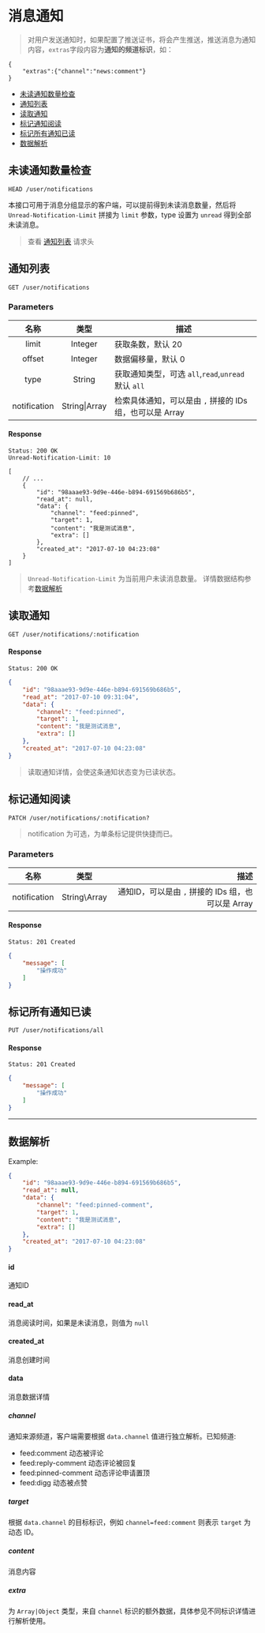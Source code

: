 # 消息通知

> 对用户发送通知时，如果配置了推送证书，将会产生推送，推送消息为通知内容，`extras`字段内容为**通知的频道标识**，如：

```
{
    "extras":{"channel":"news:comment"}
}
```

- [未读通知数量检查](#未读通知数据检查)
- [通知列表](#通知列表)
- [读取通知](#读取通知)
- [标记通知阅读](#标记通知阅读)
- [标记所有通知已读](#标记所有通知已读)
- [数据解析](#数据解析)

## 未读通知数量检查

```
HEAD /user/notifications
```

本接口可用于消息分组显示的客户端，可以提前得到未读消息数量，然后将 `Unread-Notification-Limit` 拼接为 `limit` 参数，type 设置为 `unread` 得到全部未读消息。

> 查看 [通知列表](#通知列表) 请求头


## 通知列表

```
GET /user/notifications
```

### Parameters

| 名称 | 类型 | 描述 |
|:----:|:----:|----|
| limit | Integer | 获取条数，默认 20 |
| offset | Integer | 数据偏移量，默认 0 |
| type | String | 获取通知类型，可选 `all`,`read`,`unread` 默认 `all` |
| notification | String\|Array | 检索具体通知，可以是由 `,` 拼接的 IDs 组，也可以是 Array |

#### Response

```
Status: 200 OK
Unread-Notification-Limit: 10
```
```json5
[
    // ...
    {
        "id": "98aaae93-9d9e-446e-b894-691569b686b5",
        "read_at": null,
        "data": {
            "channel": "feed:pinned",
            "target": 1,
            "content": "我是测试消息",
            "extra": []
        },
        "created_at": "2017-07-10 04:23:08"
    }
]
```

> `Unread-Notification-Limit` 为当前用户未读消息数量。
> 详情数据结构参考[数据解析](#数据解析)

## 读取通知

```
GET /user/notifications/:notification
```

#### Response

```
Status: 200 OK
```
```json
{
    "id": "98aaae93-9d9e-446e-b894-691569b686b5",
    "read_at": "2017-07-10 09:31:04",
    "data": {
        "channel": "feed:pinned",
        "target": 1,
        "content": "我是测试消息",
        "extra": []
    },
    "created_at": "2017-07-10 04:23:08"
}
```

> 读取通知详情，会使这条通知状态变为已读状态。

## 标记通知阅读

```
PATCH /user/notifications/:notification?
```

> notification 为可选，为单条标记提供快捷而已。

### Parameters

| 名称 | 类型 | 描述 |
|:----:|:----:|----:
| notification | String\Array | 通知ID，可以是由 `,` 拼接的 IDs 组，也可以是 Array |

#### Response

```
Status: 201 Created
```
```json
{
    "message": [
        "操作成功"
    ]
}
```

## 标记所有通知已读

```
PUT /user/notifications/all
```

#### Response

```
Status: 201 Created
```
```json
{
    "message": [
        "操作成功"
    ]
}
```

---------------

## 数据解析

Example:

```json
{
    "id": "98aaae93-9d9e-446e-b894-691569b686b5",
    "read_at": null,
    "data": {
        "channel": "feed:pinned-comment",
        "target": 1,
        "content": "我是测试消息",
        "extra": []
    },
    "created_at": "2017-07-10 04:23:08"
}
```

#### id

通知ID

#### read_at

消息阅读时间，如果是未读消息，则值为 `null`

#### created_at

消息创建时间

#### data

消息数据详情

##### channel

通知来源频道，客户端需要根据 `data.channel` 值进行独立解析。已知频道:

- feed:comment 动态被评论
- feed:reply-comment 动态评论被回复
- feed:pinned-comment 动态评论申请置顶
- feed:digg 动态被点赞

##### target

根据 `data.channel` 的目标标识，例如 `channel=feed:comment` 则表示 `target` 为 动态 ID。

##### content

消息内容

##### extra

为 `Array|Object` 类型，来自 `channel` 标识的额外数据，具体参见不同标识详情进行解析使用。
